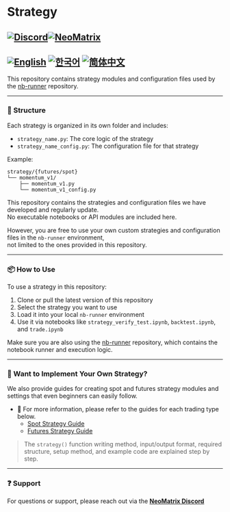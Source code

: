 # Strategy

[![Discord](https://img.shields.io/badge/Discord-2319DC)](https://discord.com/invite/Xn26Q42DXD)[![NeoMatrix](https://img.shields.io/badge/Neomatrix-white)](https://discord.com/invite/Xn26Q42DXD)
---
[![English](https://img.shields.io/badge/docs-English-blue)](./README.md) [![한국어](https://img.shields.io/badge/docs-한국어-red)](./docs/README.ko.md)
[![简体中文](https://img.shields.io/badge/docs-简体中文-yellow)](./docs/README.zh-CN.md)
---
This repository contains strategy modules and configuration files used by the [nb-runner](https://github.com/NeoMatrixAI/nb-runner) repository.

---

### 📁 Structure

Each strategy is organized in its own folder and includes:
- `strategy_name.py`: The core logic of the strategy
- `strategy_name_config.py`: The configuration file for that strategy

Example:

```
strategy/{futures/spot}
└── momentum_v1/
    ├── momentum_v1.py
    └── momentum_v1_config.py
```

This repository contains the strategies and configuration files we have developed and regularly update.  
No executable notebooks or API modules are included here.

However, you are free to use your own custom strategies and configuration files in the `nb-runner` environment,  
not limited to the ones provided in this repository.

---

### 📦 How to Use

To use a strategy in this repository:
1. Clone or pull the latest version of this repository
2. Select the strategy you want to use
3. Load it into your local `nb-runner` environment
4. Use it via notebooks like `strategy_verify_test.ipynb`, `backtest.ipynb`, and `trade.ipynb`

Make sure you are also using the [nb-runner](https://github.com/NeoMatrixAI/nb-runner) repository, which contains the notebook runner and execution logic.

---

### 🧩 Want to Implement Your Own Strategy?

We also provide guides for creating spot and futures strategy modules and settings that even beginners can easily follow.

- 📘 For more information, please refer to the guides for each trading type below.
  - [Spot Strategy Guide](./spot/README.md)
  - [Futures Strategy Guide](./futures/README.md)

> The `strategy()` function writing method, input/output format, required structure, setup method, and example code are explained step by step.

---

### ❓ Support

For questions or support, please reach out via the [**NeoMatrix Discord**](https://discord.gg/Xn26Q42DXD)
